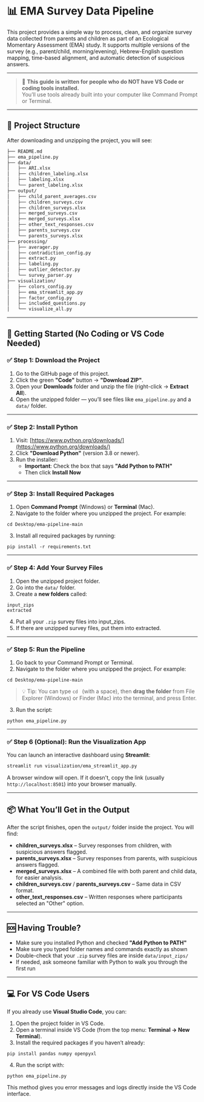# 📊 EMA Survey Data Pipeline

This project provides a simple way to process, clean, and organize survey data collected from parents and children as part of an Ecological Momentary Assessment (EMA) study. It supports multiple versions of the survey (e.g., parent/child, morning/evening), Hebrew-English question mapping, time-based alignment, and automatic detection of suspicious answers.

---

> 🧭 **This guide is written for people who do NOT have VS Code or coding tools installed.**  
> You’ll use tools already built into your computer like Command Prompt or Terminal.

---

## 📁 Project Structure

After downloading and unzipping the project, you will see:

```bash
├── README.md
├── ema_pipeline.py
├── data/
│   ├── ARI.xlsx
│   ├── children_labeling.xlsx
│   ├── labeling.xlsx
│   └── parent_labeling.xlsx
├── output/
│   ├── child_parent_averages.csv
│   ├── children_surveys.csv
│   ├── children_surveys.xlsx
│   ├── merged_surveys.csv
│   ├── merged_surveys.xlsx
│   ├── other_text_responses.csv
│   ├── parents_surveys.csv
│   └── parents_surveys.xlsx
├── processing/
│   ├── averager.py
│   ├── contradiction_config.py
│   ├── extract.py
│   ├── labeling.py
│   ├── outlier_detector.py
│   └── survey_parser.py
├── visualization/
│   ├── colors_config.py
│   ├── ema_streamlit_app.py
│   ├── factor_config.py
│   ├── included_questions.py
│   └── visualize_all.py
```

---

## 🧰 Getting Started (No Coding or VS Code Needed)

### ✅ Step 1: Download the Project

1. Go to the GitHub page of this project.
2. Click the green **"Code"** button → **"Download ZIP"**.
3. Open your **Downloads** folder and unzip the file (right-click → **Extract All**).
4. Open the unzipped folder — you’ll see files like `ema_pipeline.py` and a `data/` folder.

---

### ✅ Step 2: Install Python

1. Visit: [https://www.python.org/downloads/](https://www.python.org/downloads/)
2. Click **"Download Python"** (version 3.8 or newer).
3. Run the installer:
   - **Important**: Check the box that says **"Add Python to PATH"**
   - Then click **Install Now**

---

### ✅ Step 3: Install Required Packages

1. Open **Command Prompt** (Windows) or **Terminal** (Mac).
2. Navigate to the folder where you unzipped the project. For example:
```
cd Desktop/ema-pipeline-main
```
3. Install all required packages by running:
```
pip install -r requirements.txt
```

---

### ✅ Step 4: Add Your Survey Files

1. Open the unzipped project folder.
2. Go into the `data/` folder.
3. Create a **new folders** called:

```
input_zips
extracted
```

4. Put all your `.zip` survey files into input_zips.
5. If there are unzipped survey files, put them into extracted.

---

### ✅ Step 5: Run the Pipeline

1. Go back to your Command Prompt or Terminal.
2. Navigate to the folder where you unzipped the project. For example:

```
cd Desktop/ema-pipeline-main
```

> 💡 Tip: You can type `cd ` (with a space), then **drag the folder** from File Explorer (Windows) or Finder (Mac) into the terminal, and press Enter.

3. Run the script:

```
python ema_pipeline.py
```

---

### ✅ Step 6 (Optional): Run the Visualization App

You can launch an interactive dashboard using **Streamlit**:

```bash
streamlit run visualization/ema_streamlit_app.py
```

A browser window will open. If it doesn't, copy the link (usually `http://localhost:8501`) into your browser manually.

---

## 📦 What You’ll Get in the Output

After the script finishes, open the `output/` folder inside the project. You will find:

- **children_surveys.xlsx** – Survey responses from children, with suspicious answers flagged.
- **parents_surveys.xlsx** – Survey responses from parents, with suspicious answers flagged.
- **merged_surveys.xlsx** – A combined file with both parent and child data, for easier analysis.
- **children_surveys.csv** / **parents_surveys.csv** – Same data in CSV format.
- **other_text_responses.csv** – Written responses where participants selected an "Other" option.

---

## 🆘 Having Trouble?

- Make sure you installed Python and checked **"Add Python to PATH"**
- Make sure you typed folder names and commands exactly as shown
- Double-check that your `.zip` survey files are inside `data/input_zips/`
- If needed, ask someone familiar with Python to walk you through the first run

---

## 💻 For VS Code Users

If you already use **Visual Studio Code**, you can:

1. Open the project folder in VS Code.
2. Open a terminal inside VS Code (from the top menu: **Terminal → New Terminal**).
3. Install the required packages if you haven’t already:

```
pip install pandas numpy openpyxl
```

4. Run the script with:

```
python ema_pipeline.py
```

This method gives you error messages and logs directly inside the VS Code interface.
